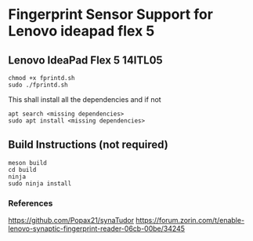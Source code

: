 # Fingerprint Sensor Support for Lenovo ideapad flex 5 

## Lenovo IdeaPad Flex 5 14ITL05

```
chmod +x fprintd.sh
sudo ./fprintd.sh
```

This shall install all the dependencies and if not 
```
apt search <missing dependencies>
sudo apt install <missing dependencies>
```

## Build Instructions (not required)
```
meson build
cd build
ninja
sudo ninja install
```

### References
https://github.com/Popax21/synaTudor
https://forum.zorin.com/t/enable-lenovo-synaptic-fingerprint-reader-06cb-00be/34245
